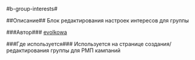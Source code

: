 #b-group-interests#

##Описание##
Блок редактирования настроек интересов для группы

###Автор###
[evolkowa](https://staff.yandex-team.ru/evolkowa)

###Где используется###
Используется на странице создания/редактирования группы для РМП кампаний
